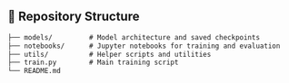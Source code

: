 ## 📁 Repository Structure
```markdown
├── models/         # Model architecture and saved checkpoints
├── notebooks/      # Jupyter notebooks for training and evaluation
├── utils/          # Helper scripts and utilities
├── train.py        # Main training script
└── README.md
```



